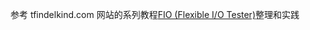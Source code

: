 参考 tfindelkind.com 网站的系列教程[FIO (Flexible I/O Tester)](http://tfindelkind.com/2015/08/04/fio-flexible-io-tester-part1-installation-and-compiling-if-needed/)整理和实践